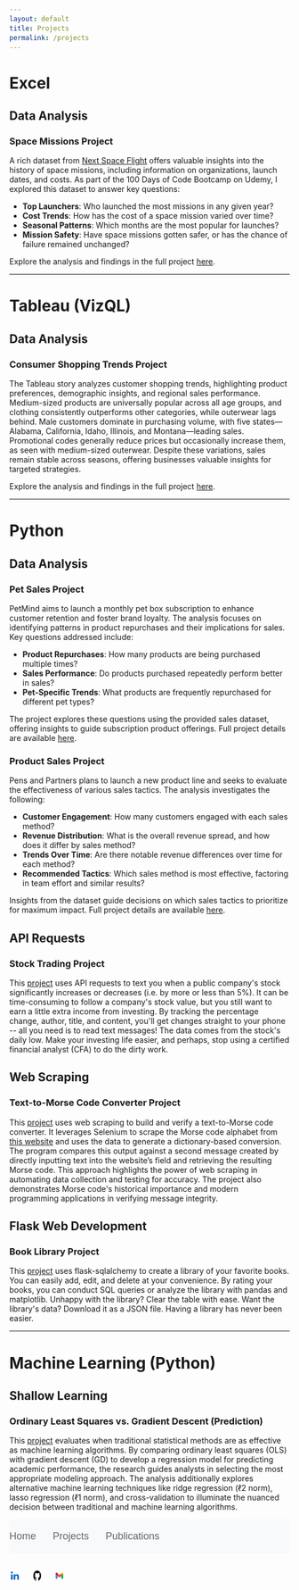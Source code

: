 ```yaml
---
layout: default
title: Projects
permalink: /projects
---
```


# Excel

## Data Analysis

### Space Missions Project

A rich dataset from [Next Space Flight](https://nextspaceflight.com) offers valuable insights into the history of space missions, including information on organizations, launch dates, and costs. As part of the 100 Days of Code Bootcamp on Udemy, I explored this dataset to answer key questions:

- **Top Launchers**: Who launched the most missions in any given year?  
- **Cost Trends**: How has the cost of a space mission varied over time?  
- **Seasonal Patterns**: Which months are the most popular for launches?  
- **Mission Safety**: Have space missions gotten safer, or has the chance of failure remained unchanged?  

Explore the analysis and findings in the full project [here](https://github.com/add0794/space_race/blob/8a1ebe36f9c88862b1bd0f89841e1685f2bf2cf5/README.md).

---

# Tableau (VizQL)

## Data Analysis

### Consumer Shopping Trends Project

The Tableau story analyzes customer shopping trends, highlighting product preferences, demographic insights, and regional sales performance. Medium-sized products are universally popular across all age groups, and clothing consistently outperforms other categories, while outerwear lags behind. Male customers dominate in purchasing volume, with five states—Alabama, California, Idaho, Illinois, and Montana—leading sales. Promotional codes generally reduce prices but occasionally increase them, as seen with medium-sized outerwear. Despite these variations, sales remain stable across seasons, offering businesses valuable insights for targeted strategies.

Explore the analysis and findings in the full project [here](https://public.tableau.com/app/profile/alex.dubro/viz/CustomerShoppingTrends_17337058411000/ConsumerBehavior?publish=yes).

---

# Python 

## Data Analysis

### Pet Sales Project

PetMind aims to launch a monthly pet box subscription to enhance customer retention and foster brand loyalty. The analysis focuses on identifying patterns in product repurchases and their implications for sales. Key questions addressed include:  
- **Product Repurchases**: How many products are being purchased multiple times?  
- **Sales Performance**: Do products purchased repeatedly perform better in sales?  
- **Pet-Specific Trends**: What products are frequently repurchased for different pet types?  

The project explores these questions using the provided sales dataset, offering insights to guide subscription product offerings. Full project details are available [here](https://github.com/add0794/pet_sales_analysis/blob/1526e06fd0b8338261c4ab0718ad06529486883e/README.md).

### Product Sales Project

Pens and Partners plans to launch a new product line and seeks to evaluate the effectiveness of various sales tactics. The analysis investigates the following:  
- **Customer Engagement**: How many customers engaged with each sales method?  
- **Revenue Distribution**: What is the overall revenue spread, and how does it differ by sales method?  
- **Trends Over Time**: Are there notable revenue differences over time for each method?  
- **Recommended Tactics**: Which sales method is most effective, factoring in team effort and similar results?  

Insights from the dataset guide decisions on which sales tactics to prioritize for maximum impact. Full project details are available [here](https://github.com/add0794/product_sales_analysis/blob/f85af366447686c8ff2b724e8aafee580a3c8707/README.md).

## API Requests 

### Stock Trading Project

This [project](https://github.com/add0794/stock-trading/) uses API requests to text you when a public company's stock significantly increases or decreases (i.e. by more or less than 5%). It can be time-consuming to follow a company's stock value, but you still want to earn a little extra income from investing. By tracking the percentage change, author, title, and content, you'll get changes straight to your phone -- all you need is to read text messages! The data comes from the stock's daily low. Make your investing life easier, and perhaps, stop using a certified financial analyst (CFA) to do the dirty work.

## Web Scraping

### Text-to-Morse Code Converter Project

This [project](https://github.com/add0794/text-to-morse-code-converter) uses web scraping to build and verify a text-to-Morse code converter. It leverages Selenium to scrape the Morse code alphabet from [this website](https://morsedecoder.com/) and uses the data to generate a dictionary-based conversion. The program compares this output against a second message created by directly inputting text into the website’s field and retrieving the resulting Morse code. This approach highlights the power of web scraping in automating data collection and testing for accuracy. The project also demonstrates Morse code's historical importance and modern programming applications in verifying message integrity.

## Flask Web Development

### Book Library Project

This [project](https://github.com/add0794/flask-sqlalchemy-library) uses flask-sqlalchemy to create a library of your favorite books. You can easily add, edit, and delete at your convenience. By rating your books, you can conduct SQL queries or analyze the library with pandas and matplotlib. Unhappy with the library? Clear the table with ease. Want the library's data? Download it as a JSON file. Having a library has never been easier.

---

# Machine Learning (Python)

## Shallow Learning

### Ordinary Least Squares vs. Gradient Descent (Prediction)

This [project](https://github.com/add0794/ordinary-least-squares-gradient-descent) evaluates when traditional statistical methods are as effective as machine learning algorithms. By comparing ordinary least squares (OLS) with gradient descent (GD) to develop a regression model for predicting academic performance, the research guides analysts in selecting the most appropriate modeling approach. The analysis additionally explores alternative machine learning techniques like ridge regression (ℓ2 norm), lasso regression (ℓ1 norm), and cross-validation to illuminate the nuanced decision between traditional and machine learning algorithms.

<nav class="main-nav">
    <ul class="nav-links">
        <li><a href="/" class="nav-item">Home</a></li>
        <li><a href="/projects" class="nav-item">Projects</a></li>
        <li><a href="/publications" class="nav-item">Publications</a></li>
    </ul>
</nav>

<footer>
    <div class="social-links">
        <a href="https://www.linkedin.com/in/alexdubro/" aria-label="LinkedIn profile">
            <img src="linkedin-icon.png" alt="LinkedIn Icon" />
        </a>
        <a href="https://github.com/add0794" aria-label="GitHub profile">
            <img src="github-icon.png" alt="GitHub Icon" />
        </a>
        <a href="mailto:add0794@gmail.com" aria-label="Email">
            <img src="email-icon.png" alt="Email Icon" />
        </a>
    </div>
</footer>


<style>

/* Main text styles */


.main-nav {
    padding: 20px 0;
    background-color: #f8f9fa;  /* Light gray background */
    margin-bottom: 30px;
}
.nav-links {
    list-style: none;
    padding: 0;
    margin: 0;
    display: flex;
    gap: 30px;  /* Space between navigation items */
}
.nav-item {
    text-decoration: none;
    color: #666;  /* Match the text color from your image */
    font-size: 18px;
    font-family: Arial, sans-serif;
    position: relative;
    transition: color 0.3s ease;
}
/* Hover effect */
.nav-item:hover {
    color: #1a4b8c;  /* Blue color from your header */
}
/* Active state */
.nav-item.active {
    color: #1a4b8c;
}
/* Underline effect on hover and active */
.nav-item::after {
    content: '';
    position: absolute;
    width: 0;
    height: 2px;
    bottom: -5px;
    left: 0;
    background-color: #1a4b8c;
    transition: width 0.3s ease;
}
.nav-item:hover::after,
.nav-item.active::after {
    width: 100%;
}

@media (max-width: 768px) {

 .nav-links {
        flex-direction: column;
        align-items: center;
        gap: 15px;
    }
}    

/* General styling for the list */

.social-links {
    display: flex; /* Arrange items horizontally */
    gap: 15px; /* Add spacing between items */
    list-style: none; /* Remove bullets */
    padding: 0; /* Remove padding */
    margin: 0; /* Remove margin */
}

.social-links li {
    display: flex; /* Align icon and text */
    align-items: center; /* Vertically center items */
}

.social-links a {
    text-decoration: none; /* Remove underline from links */
    color: #333; /* Default text color */
    font-family: Arial, sans-serif;
    font-size: 14px;
}

.social-links a:hover {
    color: #0073b1; /* Change color on hover */
}

.social-links img {
    width: 20px; /* Set icon width */
    height: 20px; /* Set icon height */
    margin-right: 5px; /* Add spacing between icon and text */
}

</style>